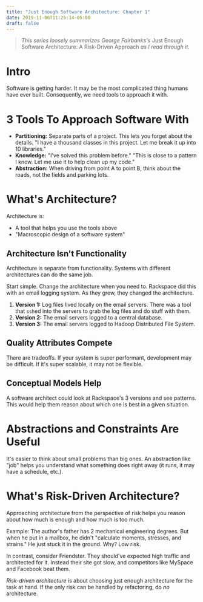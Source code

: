 ```yaml
---
title: "Just Enough Software Architecture: Chapter 1"
date: 2019-11-06T11:25:14-05:00
draft: false
---
```


> *This series loosely summarizes George Fairbanks's* Just Enough Software Architecture: A Risk-Driven Approach *as I read through it.*

# Intro

Software is getting harder. It may be the most complicated thing humans have ever built. Consequently, we need tools to approach it with.

# 3 Tools To Approach Software With

* **Partitioning:** Separate parts of a project. This lets you forget about the details. "I have a thousand classes in this project. Let me break it up into 10 libraries."
* **Knowledge:** "I've solved this problem before." "This is close to a pattern I know. Let me use it to help clean up my code."
* **Abstraction:** When driving from point A to point B, think about the roads, not the fields and parking lots.


# What's Architecture?

Architecture is:

* A tool that helps you use the tools above
* "Macroscopic design of a software system"

## Architecture Isn't Functionality

Architecture is separate from functionality. Systems with different architectures can do the same job.

Start simple. Change the architecture when you need to. Rackspace did this with an email logging system. As they grew, they changed the architecture.

1. **Version 1:** Log files lived locally on the email servers. There was a tool that `ssh`ed into the servers to grab the log files and do stuff with them.
1. **Version 2:** The email servers logged to a central database.
1. **Version 3:** The email servers logged to Hadoop Distributed File System.

## Quality Attributes Compete

There are tradeoffs. If your system is super performant, development may be difficult. If it's super scalable, it may not be flexible.

## Conceptual Models Help

A software architect could look at Rackspace's 3 versions and see patterns. This would help them reason about which one is best in a given situation.

# Abstractions and Constraints Are Useful

It's easier to think about small problems than big ones. An abstraction like "job" helps you understand what something does right away (it runs, it may have a schedule, etc.).

# What's Risk-Driven Architecture?

Approaching architecture from the perspective of risk helps you reason about how much is enough and how much is too much.

Example: The author's father has 2 mechanical engineering degrees. But when he put in a mailbox, he didn't "calculate moments, stresses, and strains." He just stuck it in the ground. Why? Low risk.

In contrast, consider Friendster. They should've expected high traffic and architected for it. Instead their site got slow, and competitors like MySpace and Facebook beat them.

*Risk-driven architecture* is about choosing just enough architecture for the task at hand. If the only risk can be handled by refactoring, do *no* architecture.